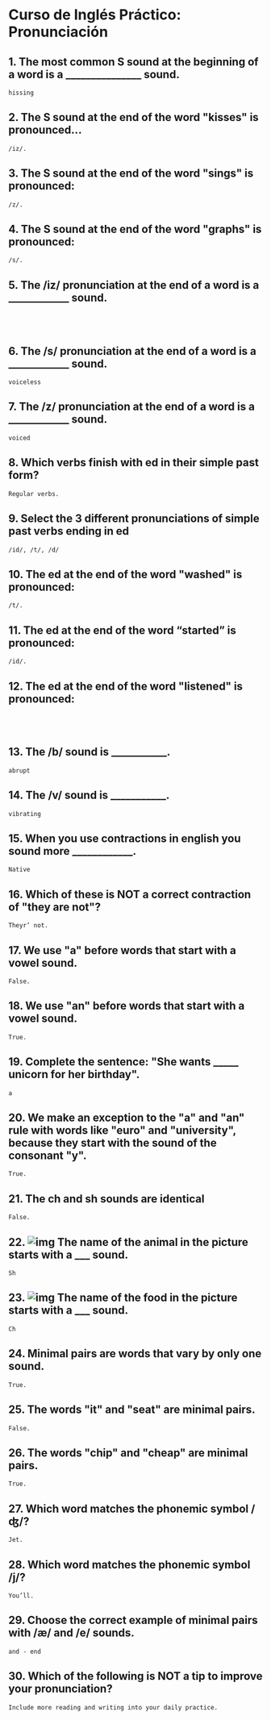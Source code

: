 # Curso de Inglés Práctico: Pronunciación

## 1. The most common S sound at the beginning of a word is a _______________ sound.
    hissing

## 2. The S sound at the end of the word "kisses" is pronounced...
    /iz/.

## 3. The S sound at the end of the word "sings" is pronounced:
    /z/.

## 4. The S sound at the end of the word "graphs" is pronounced:
    /s/.

## 5. The /iz/ pronunciation at the end of a word is a ____________ sound.
<br><br>

## 6. The /s/ pronunciation at the end of a word is a ____________ sound.
    voiceless

## 7. The /z/ pronunciation at the end of a word is a ____________ sound.
    voiced

## 8. Which verbs finish with ed in their simple past form?
    Regular verbs.

## 9. Select the 3 different pronunciations of simple past verbs ending in ed
    /id/, /t/, /d/

## 10. The ed at the end of the word "washed" is pronounced:
    /t/.

## 11. The ed at the end of the word “started” is pronounced:
    /id/.

## 12. The ed at the end of the word "listened" is pronounced:
<br><br>

## 13. The /b/ sound is ___________.
    abrupt

## 14. The /v/ sound is ___________.
    vibrating

## 15. When you use contractions in english you sound more ____________.
    Native

## 16. Which of these is NOT a correct contraction of "they are not"?
    Theyr’ not.

## 17. We use "a" before words that start with a vowel sound.
    False.

## 18. We use "an" before words that start with a vowel sound.
    True.

## 19. Complete the sentence: "She wants _____ unicorn for her birthday".
    a

## 20. We make an exception to the "a" and "an" rule with words like "euro" and "university", because they start with the sound of the consonant "y".
    True.

## 21. The ch and sh sounds are identical
    False.

## 22. ![img](https://images.unsplash.com/photo-1484557985045-edf25e08da73?ixlib=rb-1.2.1&ixid=eyJhcHBfaWQiOjEyMDd9&auto=format&fit=crop&w=967&q=80) The name of the animal in the picture starts with a ___ sound.
    Sh

## 23. ![img](https://images.unsplash.com/photo-1589881133595-a3c085cb731d?ixlib=rb-1.2.1&ixid=eyJhcHBfaWQiOjEyMDd9&auto=format&fit=crop&w=701&q=80) The name of the food in the picture starts with a ___ sound.
    Ch

## 24. Minimal pairs are words that vary by only one sound.
    True.

## 25. The words "it" and "seat" are minimal pairs.
    False.

## 26. The words "chip" and "cheap" are minimal pairs.
    True.

## 27. Which word matches the phonemic symbol /ʤ/?
    Jet.

## 28. Which word matches the phonemic symbol /j/?
    You’ll.

## 29. Choose the correct example of minimal pairs with /æ/ and /e/ sounds.
    and - end

## 30. Which of the following is NOT a tip to improve your pronunciation?
    Include more reading and writing into your daily practice.